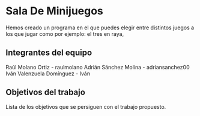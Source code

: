 # Sala De Minijuegos 

Hemos creado un programa en el que puedes elegir entre distintos juegos a los que jugar como por ejemplo: el tres en raya, 

## Integrantes del equipo

Raúl Molano Ortiz - raulmolano 
Adrián Sánchez Molina -	adriansanchez00 
Iván Valenzuela Domínguez - Iván 

## Objetivos del trabajo

Lista de los objetivos que se persiguen con el trabajo propuesto.
